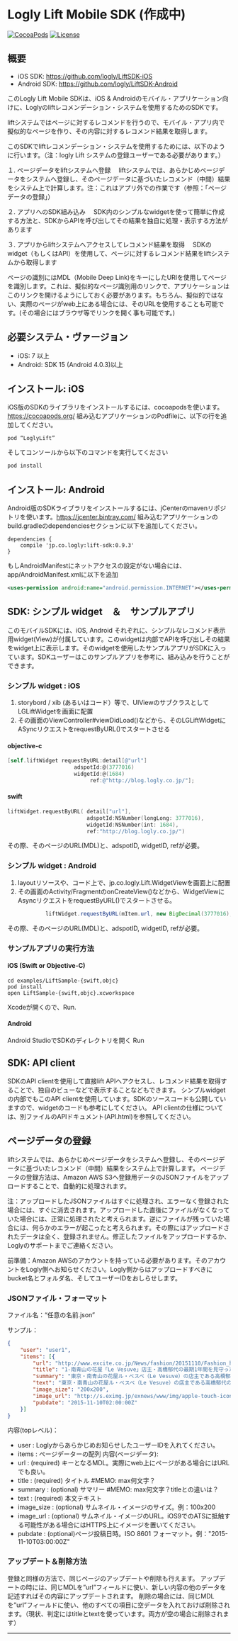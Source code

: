 # Logly Lift Mobile SDK (作成中)
[![CocoaPods](https://img.shields.io/cocoapods/v/LoglyLift.svg?maxAge=2592000)]()  [![License](https://img.shields.io/badge/License-Apache%202.0-blue.svg)](https://opensource.org/licenses/Apache-2.0)

## 概要
* iOS SDK: https://github.com/logly/LiftSDK-iOS
* Android SDK: https://github.com/logly/LiftSDK-Android

このLogly Lift Mobile SDKは、iOS & Androidのモバイル・アプリケーション向けに、Loglyのliftレコメンデーション・システムを使用するためのSDKです。

liftシステムではページに対するレコメンドを行うので、モバイル・アプリ内で擬似的なページを作り、その内容に対するレコメンド結果を取得します。

このSDKでliftレコメンデーション・システムを使用するためには、以下のように行います。（注：logly Lift システムの登録ユーザーである必要があります。）

１. ページデータをliftシステムへ登録
　liftシステムでは、あらかじめページデータをシステムへ登録し、そのページデータに基づいたレコメンド（中間）結果をシステム上で計算します。注：これはアプリ外での作業です（参照：「ページデータの登録」）

２. アプリへのSDK組み込み
　SDK内のシンプルなwidgetを使って簡単に作成する方法と、SDKからAPIを呼び出してその結果を独自に処理・表示する方法があります

３. アプリからliftシステムへアクセスしてレコメンド結果を取得
　SDKのwidget（もしくはAPI）を使用して、ページに対するレコメンド結果をliftシステムから取得します

ページの識別にはMDL（Mobile Deep Link)をキーにしたURIを使用してページを識別します。これは、擬似的なページ識別用のリンクで、アプリケーションはこのリンクを開けるようにしておく必要があります。もちろん、擬似的ではない、実際のページがweb上にある場合には、そのURLを使用することも可能です。(その場合にはブラウザ等でリンクを開く事も可能です。)

## 必要システム・ヴァージョン
* iOS: 7 以上
* Android: SDK 15 (Android 4.0.3)以上

## インストール: iOS
iOS版のSDKのライブラリをインストールするには、cocoapodsを使います。https://cocoapods.org/
組み込むアプリケーションのPodfileに、以下の行を追加してください。

```
pod “LoglyLift”
```
そしてコンソールから以下のコマンドを実行してください
```sh
pod install
```

## インストール: Android
Android版のSDKライブラリをインストールするには、jCenterのmavenリポジトリを使います。https://jcenter.bintray.com/
組み込むアプリケーションのbuild.gradleのdependenciesセクションに以下を追加してください。

```
dependencies {
    compile 'jp.co.logly:lift-sdk:0.9.3'
}
```

もしAndroidManifestにネットアクセスの設定がない場合には、app/AndroidManifest.xmlに以下を追加

```xml
<uses-permission android:name="android.permission.INTERNET"></uses-permission>
```

## SDK: シンプル widget　＆　サンプルアプリ
このモバイルSDKには、iOS, Android それぞれに、シンプルなレコメンド表示用widget(View)が付属しています。このwidgetは内部でAPIを呼び出しその結果をwidget上に表示します。そのwidgetを使用したサンプルアプリがSDKに入っています。SDKユーザーはこのサンプルアプリを参考に、組み込みを行うことができます。

### シンプル widget : iOS
1. storybord / xib (あるいはコード）等で、UIViewのサブクラスとしてLGLiftWidgetを画面に配置
2. その画面のViewController#viewDidLoad()などから、そのLGLiftWidgetにASyncリクエストをrequestByURL()でスタートさせる

#### objective-c

```objective-c
[self.liftWidget requestByURL:detail[@"url"]
                     adspotId:@(3777016)
                     widgetId:@(1684)
                          ref:@"http://blog.logly.co.jp/"];
```

#### swift

```swift
liftWidget.requestByURL( detail["url"],
                         adspotId:NSNumber(longLong: 3777016),
                         widgetId:NSNumber(int: 1684),
                         ref:"http://blog.logly.co.jp/")
```
その際、そのページのURL(MDL)と、adspotID, widgetID, refが必要。

### シンプル widget : Android
1. layoutリソースや、コード上で、jp.co.logly.Lift.WidgetViewを画面上に配置
2. その画面のActivity/FragmentのonCreateView()などから、WidgetViewにAsyncリクエストをrequestByURL()でスタートさせる。

```java
            liftWidget.requestByURL(mItem.url, new BigDecimal(3777016), new BigDecimal(1684), "http://blog.logly.co.jp/", new BigDecimal(1));
```
その際、そのページのURL(MDL)と、adspotID, widgetID, refが必要。


### サンプルアプリの実行方法
#### iOS (Swift or Objective-C)

```
cd examples/LiftSample-{swift,objc}
pod install
open LiftSample-{swift,objc}.xcworkspace
```
Xcodeが開くので、Run.

#### Android

Android StudioでSDKのディレクトリを開く
Run

## SDK: API client
SDKのAPI clientを使用して直接lift APIへアクセスし、レコメンド結果を取得することで、独自のビューなどで表示することなどもできます。
シンプルwidgetの内部でもこのAPI clientを使用しています。SDKのソースコードも公開していますので、widgetのコードも参考にしてください。
API clientの仕様については、別ファイルのAPIドキュメント(API.html)を参照してください。

## ページデータの登録
liftシステムでは、あらかじめページデータをシステムへ登録し、そのページデータに基づいたレコメンド（中間）結果をシステム上で計算します。
ページデータの登録方法は、Amazon AWS S3へ登録用データのJSONファイルをアップロードすることで、自動的に処理されます。

注：アップロードしたJSONファイルはすぐに処理され、エラーなく登録された場合には、すぐに消去されます。アップロードした直後にファイルがなくなっていた場合には、正常に処理されたと考えられます。逆にファイルが残っていた場合には、何らかのエラーが起こったと考えられます。その際にはアップロードされたデータは全く、登録されません。修正したファイルをアップロードするか、Loglyのサポートまでご連絡ください。

前準備：Amazon AWSのアカウントを持っている必要があります。そのアカウントをLogly側へお知らせください。Logly側からはアップロードすべきにbucket名とフォルダ名、そしてユーザーIDをおしらせします。

### JSONファイル・フォーマット
ファイル名：“任意の名前.json”

サンプル：

```json
{
	"user": "user1",
	"items": [{
		"url": "http://www.excite.co.jp/News/fashion/20151110/Fashion_headline_12904.html",
		"title": "1-南青山の花屋「Le Vesuve」店主・高橋郁代の最期1年間を見守った写真展",
		"summary": "東京・南青山の花屋ル・ベスベ（Le Vesuve）の店主である高橋郁代の眼差しを追った写真展「Regard Intense」が、11月10日から29日まで東京・港区のGallery 916 smallにて行われている。1955年に静岡で生まれた高橋郁代は、“毎日の暮らしに花を”という平凡な言葉を、非凡な感性で実行していたフラワーデザイナー。1998年に東京・南青山に、現・代表の松岡龍守と花屋ル・ベスベをオープン後、フラワーデザイナーとして独立。その飾らない人柄と独自のフラワースタイルで多くの人々を魅了し",
		"text": "東京・南青山の花屋ル・ベスベ（Le Vesuve）の店主である高橋郁代の眼差しを追った写真展「Regard Intense」が、11月10日から29日まで東京・港区のGallery 916 smallにて行われている。1955年に静岡で生まれた高橋郁代は、“毎日の暮らしに花を”という平凡な言葉を、非凡な感性で実行していたフラワーデザイナー。1998年に東京・南青山に、現・代表の松岡龍守と花屋ル・ベスベをオープン後、フラワーデザイナーとして独立。その飾らない人柄と独自のフラワースタイルで多くの人々を魅了していた。写真家たちとの18年に渡るダイアリープロジェクトを行っていたが、最後のダイアリーとなった『Regard intense- Le Vesuve Diary 2015』を残し、14年秋に急逝した。同展では、20点の写真作品とともに、ムービー作品『Variations I,II,III,IV,V& Aria』を出展。花とともに生きた高橋の特別な日常を体感出来る写真展となっている。また、11月28日、29日には、写真や動画で人々の心を捉えるために必要な思考や準備、そのプロセスなどを学ぶことが出来るワークショップを開催。1日目は、レクチャーと個別ポートフォリオの鑑賞、評価プロセスの共有を行い、2日目で、参加者が実際に撮影した作品を全員で鑑賞し、評価する。実際に花を撮影しながら、日常の時間を撮ることの意味が考えられる機会となっている。…",
		"image_size": "200x200",
		"image_url": "http://s.eximg.jp/exnews/www/img/apple-touch-icon_200.png",
		"pubdate": "2015-11-10T02:00:00Z"
	}]
}
```
内容(topレベル)：
* user : Loglyからあらかじめお知らせしたユーザーIDを入れてください。
* items : ページデーターの配列
内容(ページデータ):
* url : (required) キーとなるMDL。実際にweb上にページがある場合にはURLでも良い。
* title : (required) タイトル #MEMO: max何文字？
* summary : (optional) サマリー #MEMO: max何文字？titleとの違いは？
* text : (required) 本文テキスト
* image_size : (optional) サムネイル・イメージのサイズ。例：100x200
* image_url : (optional) サムネイル・イメージのURL。iOS9でのATSに抵触する可能性がある場合にはHTTPS上にイメージを置いてください。
* pubdate : (optional)ページ投稿日時。ISO 8601 フォーマット。例："2015-11-10T03:00:00Z"

### アップデート＆削除方法
登録と同様の方法で、同じページのアップデートや削除も行えます。
アップデートの時には、同じMDLを”url”フィールドに使い、新しい内容の他のデータを記述すればその内容にアップデートされます。
削除の場合には、同じMDLを”url”フィールドに使い、他のすべての項目に空データを入れておけば削除されます。（現状、判定にはtitleとtextを使っています。両方が空の場合に削除されます）

---
